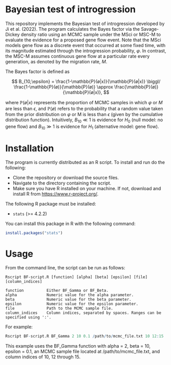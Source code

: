 # Bayesian test of introgression

This repository implements the Bayesian test of introgression developed by Ji et al. (2022). The program calculates the Bayes factor via the Savage-Dickey density ratio using an MCMC sample under the MSci or MSC-M to evaluate the evidence for a proposed gene flow event. Note that the MSci models gene flow as a discrete event that occurred at some fixed time, with its magnitude estimated through the introgression probability, $\varphi$. In contrast, the MSC-M assumes continuous gene flow at a particular rate every generation, as denoted by the migration rate, $M$.

The Bayes factor is defined as

$$
B_{10,\epsilon} = \frac{1-\mathbb{P}(ø|x)}{\mathbb{P}(ø|x)} \biggl/ \frac{1-\mathbb{P}(ø)}{\mathbb{P}(ø)} \approx \frac{\mathbb{P}(ø)}{\mathbb{P}(ø|x)},
$$

where $\mathbb{P}(ø|x)$ represents the proportion of MCMC samples in which $\varphi$ or $M$ are less than $\epsilon$, and $\mathbb{P}(ø)$ refers to the probability that a random value taken from the prior distribution on $\varphi$ or M is less than $\epsilon$ (given by the cumulative distribution function). Intuitively, $B_{10} \ll 1$ is evidence for $H_0$ (null model: no gene flow) and $B_{10} \gg 1$ is evidence for $H_1$ (alternative model: gene flow).

# Installation

The program is currently distributed as an R script. To install and run do the following:

- Clone the repository or download the source files.
- Navigate to the directory containing the script.
- Make sure you have R installed on your machine. If not, download and install R from https://www.r-project.org/.

The following R package must be installed:

- `stats` (>= 4.2.2)

You can install this package in R with the following command:

```r
install.packages("stats")
```

# Usage 

From the command line, the script can be run as follows:

```text
Rscript BF-script.R [function] [alpha] [beta] [epsilon] [file] [column_indices]

function          Either BF_Gamma or BF_Beta.
alpha             Numeric value for the alpha parameter.
beta              Numeric value for the beta parameter.
epsilon           Numeric value for the epsilon parameter.
file              Path to the MCMC sample file.
column_indices    Column indices, separated by spaces. Ranges can be specified using ':'.
```

For example:

```r
Rscript BF-script.R BF_Gamma 2 10 0.1 /path/to/mcmc_file.txt 10 12:15
```

This example uses the BF_Gamma function with alpha = 2, beta = 10, epsilon = 0.1, an MCMC sample file located at /path/to/mcmc_file.txt, and column indices of 10, 12 through 15.
